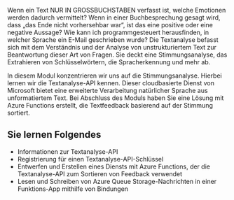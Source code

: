 Wenn ein Text NUR IN GROSSBUCHSTABEN verfasst ist, welche Emotionen werden dadurch vermittelt? Wenn in einer Buchbesprechung gesagt wird, dass „das Ende nicht vorhersehbar war“, ist das eine positive oder eine negative Aussage? Wie kann ich programmgesteuert herausfinden, in welcher Sprache ein E-Mail geschrieben wurde? Die Textanalyse befasst sich mit dem Verständnis und der Analyse von unstrukturiertem Text zur Beantwortung dieser Art von Fragen. Sie deckt eine Stimmungsanalyse, das Extrahieren von Schlüsselwörtern, die Spracherkennung und mehr ab.

 In diesem Modul konzentrieren wir uns auf die Stimmungsanalyse. Hierbei lernen wir die Textanalyse-API kennen. Dieser cloudbasierte Dienst von Microsoft bietet eine erweiterte Verarbeitung natürlicher Sprache aus unformatiertem Text. Bei Abschluss des Moduls haben Sie eine Lösung mit Azure Functions erstellt, die Textfeedback basierend auf der Stimmung sortiert.

## <a name="what-youll-learn"></a>Sie lernen Folgendes

- Informationen zur Textanalyse-API
- Registrierung für einen Textanalyse-API-Schlüssel
- Entwerfen und Erstellen eines Diensts mit Azure Functions, der die Textanalyse-API zum Sortieren von Feedback verwendet
- Lesen und Schreiben von Azure Queue Storage-Nachrichten in einer Funktions-App mithilfe von Bindungen
